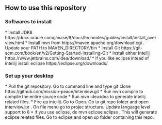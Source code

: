 <h2> How to use this repository </h2>

<h3> Softwares to install </h3>
* Install JDK8 https://docs.oracle.com/javase/8/docs/technotes/guides/install/install_overview.html
* Install mvn from https://maven.apache.org/download.cgi . Update your PATH to MAVEN_DIRECTORY/bin
* Install Git https://git-scm.com/book/en/v2/Getting-Started-Installing-Git
* Install either Intellij https://www.jetbrains.com/idea/download/
* If you like eclipse intead of intellij install eclipse https://eclipse.org/downloads/

<h3> Set up your desktop </h3>
* Pull the git repository. Go to command line and type git clone https://github.com/mission-peace/interview.git
* Run mvn compile to compile the entire source code
* Run mvn idea:idea to generate intellij related files. 
* Fire up intellij. Go to Open. Go to git repo folder and open interview.ipr . On file menu go to projec structure. Update language level support to 8
* If you use eclipse, do mvn eclipse:eclipse . This will generate eclipse related files. Go to eclipse and open up folder containing this repo.
